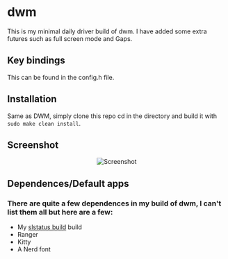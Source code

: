 # dwm
This is my minimal daily driver build of dwm. I have added some extra futures such as full screen mode and Gaps. 

## Key bindings
This can be found in the config.h file.

## Installation
Same as DWM, simply clone this repo cd in the directory and build it with `sudo make clean install`.

## Screenshot
<p align="center">
  <img src="Github/dwm.png" alt="Screenshot"
</p>

## Dependences/Default apps

### There are quite a few dependences in my build of dwm, I can't list them all but here are a few:

* My [slstatus build](https://github.com/JaceReid/slstatus) build
* Ranger
* Kitty
* A Nerd font
